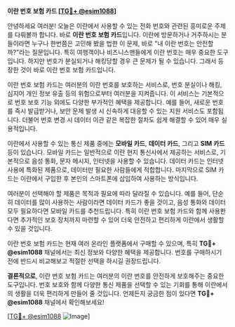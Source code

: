**이란 번호 보험 카드 [[TG💪+ @esim1088](https://t.me/s/esim1088)]**

안녕하세요 여러분! 오늘은 이란에서 사용할 수 있는 전화 번호와 관련된 흥미로운 주제를 다뤄볼까 합니다. 바로 **이란 번호 보험 카드**입니다. 이란에 방문하거나 거주하시는 분들이라면 누구나 한번쯤은 고민해 봤을 법한 이 문제, 바로 "내 이란 번호는 안전할까?"라는 질문입니다. 특히 여행객이나 비즈니스맨들에게 이란 번호는 매우 중요한 도구입니다. 하지만 번호가 분실되거나 해킹당할 경우 큰 문제가 될 수 있습니다. 그래서 등장한 것이 바로 이란 번호 보험 카드입니다.

이란 번호 보험 카드는 여러분의 이란 번호를 보호하는 서비스로, 번호 분실이나 해킹, 심지어 개인 정보 유출 등의 위험으로부터 여러분을 지켜줍니다. 이 서비스는 기본적으로 번호 보호 기능 외에도 다양한 부가적인 혜택을 제공합니다. 예를 들어, 새로운 번호를 즉시 발급받거나, 보안 문제 발생 시 신속하게 대응할 수 있는 지원 서비스도 포함됩니다. 더불어 번호 변경 시 데이터 이관 같은 복잡한 절차도 쉽게 해결할 수 있어 매우 실용적입니다.

이란에서 사용할 수 있는 통신 제품 중에는 **모바일 카드**, **데이터 카드**, 그리고 **SIM 카드** 등이 있습니다. 모바일 카드는 일반적으로 이란 현지 통신사에서 제공하는 서비스로, 기본적으로 음성 통화, 문자 메시지, 인터넷을 사용할 수 있습니다. 데이터 카드는 인터넷 사용에 특화된 제품으로, 데이터만 필요한 사람들에게 적합합니다. 마지막으로 SIM 카드는 이란에서 구입한 후 본인의 스마트폰에 삽입하여 사용하는 방식입니다.

여러분이 선택해야 할 제품은 목적과 필요에 따라 달라질 수 있습니다. 예를 들어, 단순히 데이터를 많이 사용하는 사람이라면 데이터 카드가 좋을 것이고, 음성 통화와 데이터 모두 필요하다면 모바일 카드를 추천드립니다. 특히 이란 번호 보험 카드와 함께 사용한다면 추가적인 보호 장치까지 마련할 수 있어 더욱 안전하고 편리하게 이란에서 생활할 수 있을 것입니다.

이란 번호 보험 카드는 현재 여러 온라인 플랫폼에서 구매할 수 있으며, 특히 **TG💪+ @esim1088** 채널에서는 최신 정보와 다양한 혜택을 제공합니다. 번호를 구매하시기 전에 반드시 비교해보고 적절한 선택을 하시길 권장드립니다.

**결론적으로**, 이란 번호 보험 카드는 여러분의 이란 번호를 안전하게 보호해주는 중요한 도구입니다. 번호 보호와 함께 다양한 통신 제품을 선택할 수 있는 기회를 통해 이란에서의 생활을 더욱 편리하게 만들어 줄 것입니다. 언제든지 궁금한 점이 있다면 **TG💪+ @esim1088** 채널에서 확인해보세요!

[[TG💪+ @esim1088](https://t.me/s/esim1088) ![Image](https://i.postimg.cc/Y0z9fWf4/image.png)]
